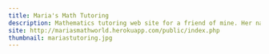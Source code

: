 ```yaml
---
title: Maria's Math Tutoring
description: Mathematics tutoring web site for a friend of mine. Her name of course is Maria.
site: http://mariasmathworld.herokuapp.com/public/index.php
thumbnail: mariastutoring.jpg
---
```

